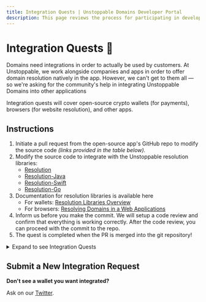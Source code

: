 ```yaml
---
title: Integration Quests | Unstoppable Domains Developer Portal
description: This page reviews the process for participating in developer integration quests with Unstoppable Domains.
---
```


# Integration Quests 🔌

Domains need integrations in order to actually be used by customers. At Unstoppable, we work alongside companies and apps in order to offer domain resolution natively in the app. However, we can't get to them all — so we're asking for the community's help in integrating Unstoppable Domains into other applications

Integration quests will cover open-source crypto wallets (for payments), browsers (for website resolution), and other apps.

## Instructions

1. Initiate a pull request from the open-source app's GitHub repo to modify the source code *(links provided in the table below).*
2. Modify the source code to integrate with the Unstoppable resolution libraries:
    * [Resolution](https://github.com/unstoppabledomains/resolution)
    * [Resolution-Java](https://github.com/unstoppabledomains/resolution-java)
    * [Resolution-Swift](https://github.com/unstoppabledomains/resolution-swift)
    * [Resolution-Go](https://github.com/unstoppabledomains/resolution-go)
3. Documentation for resolution libraries is available here
    * For wallets: [Resolution Libraries Overview](/resolution/sdks-and-libraries/overview.md)
    * For browsers: [Resolving Domains in a Web Applications](/resolution/sdks-and-libraries/javascript.md)
4. Inform us before you make the commit. We will setup a code review and confirm that everything is working correctly. After the code review, you can proceed with the commit to the repo.
5. The quest is completed when the PR is merged into the git repository!

<details>
<summary>Expand to see Integration Quests</summary>

*Scroll right for more details.*

<embed src="/snippets/_integration-quests.md" />

</details>

## Submit a New Integration Request

**Don't see a wallet you want integrated?**

Ask on our [Twitter](https://twitter.com/unstoppableweb).
